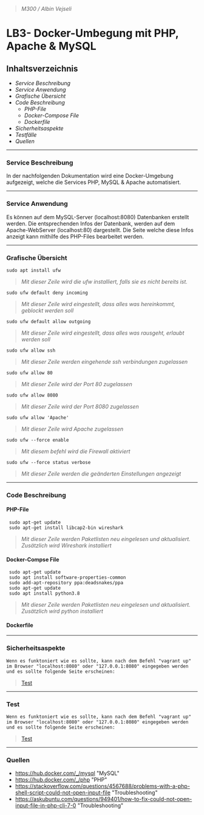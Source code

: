 > *M300 / Albin Vejseli*

# **LB3- Docker-Umbegung mit PHP, Apache & MySQL**

## Inhaltsverzeichnis



- *Service Beschreibung*
- *Service Anwendung*
- *Grafische Übersicht*
- *Code Beschreibung*
    - *PHP-File*
    - *Docker-Compose File*
    - *Dockerfile*
- *Sicherheitsaspekte*
- *Testfälle*
- *Quellen*

---------------------


### Service Beschreibung                
In der nachfolgenden Dokumentation wird eine Docker-Umgebung aufgezeigt, welche die Services PHP, MySQL & Apache automatisiert.

---------------------------



### Service Anwendung
Es können auf dem MySQL-Server (localhost:8080) Datenbanken erstellt werden. Die entsprechenden Infos der Datenbank, werden auf dem Apache-WebServer (localhost:80) dargestellt. Die Seite welche diese Infos anzeigt kann mithilfe des PHP-Files bearbeitet werden.

---------------------------




### Grafische Übersicht
 
    sudo apt install ufw 
  >*Mit dieser Zeile wird die ufw installiert, falls sie es nicht bereits ist.*

    sudo ufw default deny incoming
  >*Mit dieser Zeile  wird eingestellt, dass alles was hereinkommt, geblockt werden soll*

    sudo ufw default allow outgoing
  >*Mit dieser Zeile wird eingestellt, dass alles was rausgeht, erlaubt werden soll*

    sudo ufw allow ssh
  >*Mit dieser Zeile werden eingehende ssh verbindungen zugelassen*

    sudo ufw allow 80
  >*Mit dieser Zeile wird der Port 80 zugelassen*

    sudo ufw allow 8080
  >*Mit dieser Zeile wird der Port 8080 zugelassen*
   
    sudo ufw allow 'Apache'
  >*Mit dieser Zeile wird Apache zugelassen*

    sudo ufw --force enable
  >*Mit diesem befehl wird die Firewall aktiviert*

    sudo ufw --force status verbose
  >*Mit dieser Zeile werden die geänderten Einstellungen angezeigt*

---------------------------

### Code Beschreibung

#### PHP-File

     sudo apt-get update
     sudo apt-get install libcap2-bin wireshark
  >*Mit dieser Zeile werden Paketlisten neu eingelesen und aktualisiert. Zusätzlich wird Wireshark installiert*
  
#### Docker-Compse File

     sudo apt-get update
     sudo apt install software-properties-common
     sudo add-apt-repository ppa:deadsnakes/ppa
     sudo apt-get update
     sudo apt install python3.8
  >*Mit dieser Zeile werden Paketlisten neu eingelesen und aktualisiert. Zusätzlich wird python installiert*

#### Dockerfile


---------------------------

### Sicherheitsaspekte

    Wenn es funktoniert wie es sollte, kann nach dem Befehl "vagrant up" im Browser "localhost:8080" oder "127.0.0.1:8080" eingegeben werden und es sollte folgende Seite erscheinen:
> [Test](/Users/Albin/Desktop/Apache_Website.PNG "Apache")
---------------------------

### Test

    Wenn es funktoniert wie es sollte, kann nach dem Befehl "vagrant up" im Browser "localhost:8080" oder "127.0.0.1:8080" eingegeben werden und es sollte folgende Seite erscheinen:
> [Test](/Users/Albin/Desktop/Apache_Website.PNG "Apache")
---------------------------

### Quellen
- <https://hub.docker.com/_/mysql> "MySQL"  
- <https://hub.docker.com/_/php> "PHP"  
- <https://stackoverflow.com/questions/4567688/problems-with-a-php-shell-script-could-not-open-input-file> "Troubleshooting"  
- <https://askubuntu.com/questions/949401/how-to-fix-could-not-open-input-file-in-php-cli-7-0> "Troubleshooting"